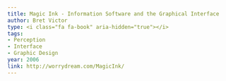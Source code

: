 ```yaml
---
title: Magic Ink - Information Software and the Graphical Interface
author: Bret Victor
type: <i class="fa fa-book" aria-hidden="true"></i>
tags:
- Perception
- Interface
- Graphic Design
year: 2006
link: http://worrydream.com/MagicInk/
---
```

